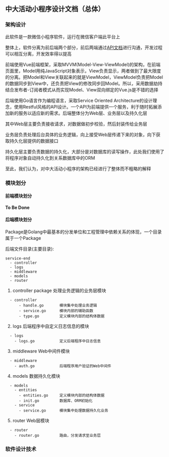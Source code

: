 ## 中大活动小程序设计文档（总体）

### 架构设计

此软件是一款微信小程序软件，运行在微信客户端此平台上

整体上，软件分离为前后端两个部分，前后两端通过[API文档](https://activityplussysu.docs.apiary.io/#)进行沟通，开发过程可以相互分离，开发效率得以提高

前端使用Vue前端框架，采取MVVM(Model-View-ViewModel)的架构，在前端页面里，Model用纯JavaScript对象表示，View负责显示，两者做到了最大限度的分离。把Model和View关联起来的就是ViewModel，ViewModel负责把Model的数据同步到View中，还负责把View的修改同步回Model。所以，采用数据劫持结合发布者-订阅者模式从而实现Model、View双向绑定的Vue.js是不错的选择

后端使用Go语言作为编程语言，采取Service Oriented Architecture的设计理念，使用Restful风格的API设计。一个API为前端提供一个服务，利于随时拓展添加新的服务以适应新的需求。后端整体分为Web层、业务层以及持久化层

其中Web层主要负责接收请求，对数据做初步校验，然后封装传给业务层

业务层负责处理后台具体的业务逻辑，向上接受Web层传递下来的对象，向下获取持久化层提供的数据接口

持久化层主要负责数据的持久化，大部分是对数据库的读写操作，此处我们使用了将程序对象自动持久化到关系数据库中的ORM

至此，我们认为，对中大活动小程序的架构已经进行了整体而不粗略的解释

### 模块划分

#### 前端模块划分

**To Be Done**

#### 后端模块划分

Package是Golang中最基本的分发单位和工程管理中依赖关系的体现，一个目录属于一个Package

后端文件目录(主要目录):

```
service-end
  - controller
  - logs
  - middleware
  - models
  - router
```

1. controller package 处理业务逻辑的业务层模块


```
  - controller
      - handle.go       模块集中处理业务逻辑
      - service.go      模块内部的辅助函数
      - type.go         定义模块内部的结构体数据
```


2. logs 后端程序中自定义日志信息的模块

```
  - logs
    - logs.go           定义后端程序中日志信息
```

3. middleware Web中间件模块

```
  - middleware
    - auth.go           后端程序用户验证的Web中间件
```

4. models 数据持久化模块

```
  - models
    - entities
      - entities.go     定义模块内部的结构体数据
      - init.go         数据库、ORM初始化
    - service
      - service.go      模块集中处理数据持久化业务
```

5. router Web层模块

```
  - router
    - router.go         路由，分发请求至业务层
```

### 软件设计技术